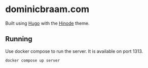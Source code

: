 # dominicbraam.com

Built using [Hugo](https://gohugo.io/) with the [Hinode](https://gohugo.io/) theme.

## Running

Use docker compose to run the server. It is available on port 1313.

```
docker compose up server
```
